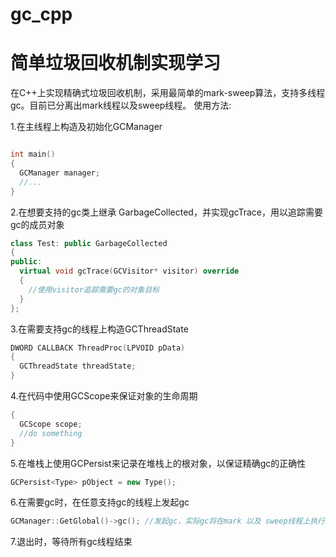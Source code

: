 # gc_cpp
# 简单垃圾回收机制实现学习

在C++上实现精确式垃圾回收机制，采用最简单的mark-sweep算法，支持多线程gc。目前已分离出mark线程以及sweep线程。
使用方法:

1.在主线程上构造及初始化GCManager
```cpp

int main()
{
  GCManager manager;
  //...
}
```

2.在想要支持的gc类上继承 GarbageCollected，并实现gcTrace，用以追踪需要gc的成员对象
```cpp
class Test: public GarbageCollected
{
public:
  virtual void gcTrace(GCVisitor* visitor) override
  {
    //使用visitor追踪需要gc的对象目标
  }
};
```
3.在需要支持gc的线程上构造GCThreadState
```cpp
DWORD CALLBACK ThreadProc(LPVOID pData)
{
  GCThreadState threadState;
}
```

4.在代码中使用GCScope来保证对象的生命周期
```cpp
{
  GCScope scope;
  //do something
}
```

5.在堆栈上使用GCPersist<Type>来记录在堆栈上的根对象，以保证精确gc的正确性
```cpp
GCPersist<Type> pObject = new Type();
```


6.在需要gc时，在任意支持gc的线程上发起gc
```cpp
GCManager::GetGlobal()->gc(); //发起gc，实际gc将在mark 以及 sweep线程上执行
```

7.退出时，等待所有gc线程结束

